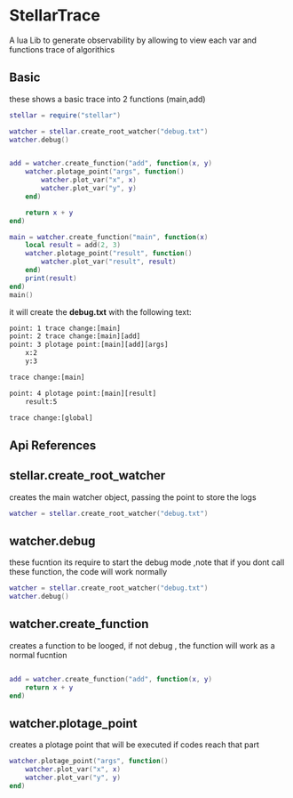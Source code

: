 # StellarTrace
A lua Lib to generate observability by allowing to view each var and functions
trace of algorithics

## Basic

these shows a basic trace into 2 functions (main,add)
```lua
stellar = require("stellar")

watcher = stellar.create_root_watcher("debug.txt")
watcher.debug()


add = watcher.create_function("add", function(x, y)
    watcher.plotage_point("args", function()
        watcher.plot_var("x", x)
        watcher.plot_var("y", y)
    end)

    return x + y
end)

main = watcher.create_function("main", function(x)
    local result = add(2, 3)
    watcher.plotage_point("result", function()
        watcher.plot_var("result", result)
    end)
    print(result)
end)
main()

```
it will create the **debug.txt** with the following text:

```txt
point: 1 trace change:[main]
point: 2 trace change:[main][add]
point: 3 plotage point:[main][add][args]
	x:2
	y:3

trace change:[main]

point: 4 plotage point:[main][result]
	result:5

trace change:[global]

```

## Api References
## stellar.create_root_watcher
creates the main watcher object, passing the point to store the logs
```lua
watcher = stellar.create_root_watcher("debug.txt")
```
## watcher.debug
these fucntion  its require to start the debug mode ,note that if you dont
call these function, the code will work normally
```lua
watcher = stellar.create_root_watcher("debug.txt")
watcher.debug()
```


## watcher.create_function
creates a function to be looged, if not debug , the function will work as
a normal fucntion
```lua

add = watcher.create_function("add", function(x, y)
    return x + y
end)
```
## watcher.plotage_point
creates a plotage point that will be executed if codes reach that part
```lua
watcher.plotage_point("args", function()
    watcher.plot_var("x", x)
    watcher.plot_var("y", y)
end)
```
